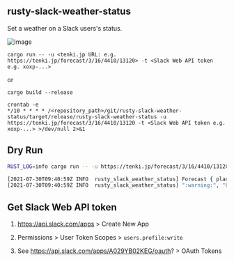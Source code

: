 ## rusty-slack-weather-status

Set a weather on a Slack users's status.

![image](https://user-images.githubusercontent.com/12206768/107185370-ae90ee00-6a25-11eb-98d5-39a10e198073.png)

```
cargo run -- -u <tenki.jp URL: e.g. https://tenki.jp/forecast/3/16/4410/13120> -t <Slack Web API token e.g. xoxp-...>
```

or

```
cargo build --release

crontab -e
*/10 * * * * /<repository_path>/git/rusty-slack-weather-status/target/release/rusty-slack-weather-status -u https://tenki.jp/forecast/3/16/4410/13120 -t <Slack Web API token e.g. xoxp-...> >/dev/null 2>&1
```

## Dry Run

```sh
RUST_LOG=info cargo run -- -u https://tenki.jp/forecast/3/16/4410/13120 -t <Slack Web API token> --dry

[2021-07-30T09:40:59Z INFO  rusty_slack_weather_status] Forecast { place: "練馬区", date_time: "30日16:00", advisory: Some("洪水"), warning: None, emergency_warning: None, weather: "雨", weather_icon_stem: "15_n", high_temp: 29, high_temp_diff: TempDiff { temp_diff: -4 }, low_temp: 26, low_temp_diff: TempDiff { temp_diff: 1 } }
[2021-07-30T09:40:59Z INFO  rusty_slack_weather_status] ":warning:", "練馬区: 洪水注意報 :umbrella:: 雨 最高: 29℃[-4] 最低: 26℃[+1] 発表: 30日16:00"
```

## Get Slack Web API token

1. https://api.slack.com/apps > Create New App

1. Permissions > User Token Scopes > `users.profile:write`

1. See https://api.slack.com/apps/A029YB02KEG/oauth? > OAuth Tokens
